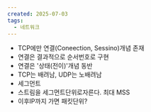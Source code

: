 ```yaml
---
created: 2025-07-03
tags:
  - 네트워크
---
```

- TCP에만 연결(Coneection, Sessino)개념 존재
- 연결은 결과적으로 순서번호로 구현
- 연결은 '상태(전이)'개념 동반
- TCP는 배려남, UDP는 노배려남
- 세그먼트
- 스트림을 세그먼트단위로자른다. 최대 MSS
- 이후IP까지 가면 패킷단위?